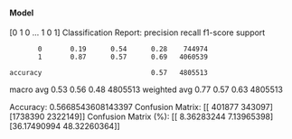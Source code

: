 #### Model
[0 1 0 ... 1 0 1]
Classification Report:
              precision    recall  f1-score   support

           0       0.19      0.54      0.28    744974
           1       0.87      0.57      0.69   4060539

    accuracy                           0.57   4805513
   macro avg       0.53      0.56      0.48   4805513
weighted avg       0.77      0.57      0.63   4805513

Accuracy: 0.5668543608143397
Confusion Matrix:
[[ 401877  343097]
 [1738390 2322149]]
Confusion Matrix (%):
[[ 8.36283244  7.13965398]
 [36.17490994 48.32260364]]
